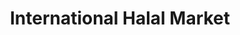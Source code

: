 ---
title: "International Halal Market"
url: /dayton/international-halal-market/
shop: supermarket
---